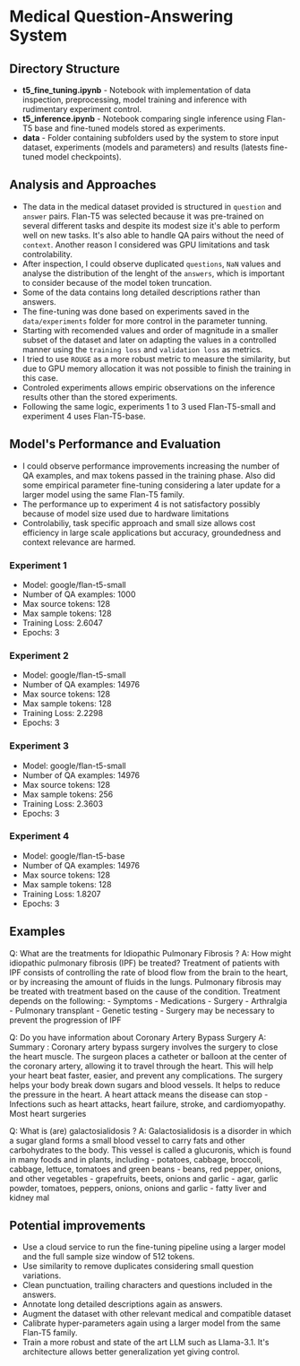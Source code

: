 # Medical Question-Answering System

## Directory Structure

- **t5_fine_tuning.ipynb** - Notebook with implementation of data inspection, preprocessing, model training and inference with rudimentary experiment control.
- **t5_inference.ipynb** - Notebook comparing single inference using Flan-T5 base and fine-tuned models stored as experiments.
- **data** - Folder containing subfolders used by the system to store input dataset, experiments (models and parameters) and results (latests fine-tuned model checkpoints).

## Analysis and Approaches

- The data in the medical dataset provided is structured in `question` and `answer` pairs. Flan-T5 was selected because it was pre-trained on several different tasks and despite its modest size it's able to perform well on new tasks. It's also able to handle QA pairs without the need of `context`. Another reason I considered was GPU limitations and task controlability.
- After inspection, I could observe duplicated `questions`, `NaN` values and analyse the distribution of the lenght of the `answers`, which is important to consider because of the model token truncation.
- Some of the data contains long detailed descriptions rather than answers.
- The fine-tuning was done based on experiments saved in the `data/experiments` folder for more control in the parameter tunning.
- Starting with recomended values and order of magnitude in a smaller subset of the dataset and later on adapting the values in a controlled manner using the `training loss` and `validation loss` as metrics.
- I tried to use `ROUGE` as a more robust metric to measure the similarity, but due to GPU memory allocation it was not possible to finish the training in this case.
- Controled experiments allows empiric observations on the inference results other than the stored experiments.
- Following the same logic, experiments 1 to 3 used Flan-T5-small and experiment 4 uses Flan-T5-base.

## Model's Performance and Evaluation

- I could observe performance improvements increasing the number of QA examples, and max tokens passed in the training phase. Also did some empirical parameter fine-tuning considering a later update for a larger model using the same Flan-T5 family.
- The performance up to experiment 4 is not satisfactory possibly because of model size used due to hardware limitations
- Controlabiliy, task specific approach and small size allows cost efficiency in large scale applications but accuracy, groundedness and context relevance are harmed.

### Experiment 1
 - Model: google/flan-t5-small
 - Number of QA examples: 1000
 - Max source tokens: 128
 - Max sample tokens: 128
 - Training Loss: 2.6047
 - Epochs: 3

### Experiment 2
 - Model: google/flan-t5-small
 - Number of QA examples: 14976
 - Max source tokens: 128
 - Max sample tokens: 128
 - Training Loss: 2.2298
 - Epochs: 3

### Experiment 3
 - Model: google/flan-t5-small
 - Number of QA examples: 14976
 - Max source tokens: 128
 - Max sample tokens: 256
 - Training Loss: 2.3603
 - Epochs: 3

### Experiment 4
 - Model: google/flan-t5-base
 - Number of QA examples: 14976
 - Max source tokens: 128
 - Max sample tokens: 128
 - Training Loss: 1.8207
 - Epochs: 3

## Examples

Q: What are the treatments for Idiopathic Pulmonary Fibrosis ?
A: How might idiopathic pulmonary fibrosis (IPF) be treated? Treatment of patients with IPF consists of controlling the rate of blood flow from the brain to the heart, or by increasing the amount of fluids in the lungs. Pulmonary fibrosis may be treated with treatment based on the cause of the condition. Treatment depends on the following: - Symptoms - Medications - Surgery - Arthralgia - Pulmonary transplant - Genetic testing - Surgery may be necessary to prevent the progression of IPF

Q: Do you have information about Coronary Artery Bypass Surgery
A: Summary : Coronary artery bypass surgery involves the surgery to close the heart muscle. The surgeon places a catheter or balloon at the center of the coronary artery, allowing it to travel through the heart. This will help your heart beat faster, easier, and prevent any complications. The surgery helps your body break down sugars and blood vessels. It helps to reduce the pressure in the heart. A heart attack means the disease can stop - Infections such as heart attacks, heart failure, stroke, and cardiomyopathy. Most heart surgeries 

Q: What is (are) galactosialidosis ?
A: Galactosialidosis is a disorder in which a sugar gland forms a small blood vessel to carry fats and other carbohydrates to the body. This vessel is called a glucuronis, which is found in many foods and in plants, including - potatoes, cabbage, broccoli, cabbage, lettuce, tomatoes and green beans - beans, red pepper, onions, and other vegetables - grapefruits, beets, onions and garlic - agar, garlic powder, tomatoes, peppers, onions, onions and garlic - fatty liver and kidney mal

## Potential improvements
 - Use a cloud service to run the fine-tuning pipeline using a larger model and the full sample size window of 512 tokens.
 - Use similarity to remove duplicates considering small question variations.
 - Clean punctuation, trailing characters and questions included in the answers.
 - Annotate long detailed descriptions again as answers.
 - Augment the dataset with other relevant medical and compatible dataset
 - Calibrate hyper-parameters again using a larger model from the same Flan-T5 family.
 - Train a more robust and state of the art LLM such as Llama-3.1. It's architecture allows better generalization yet giving control.

